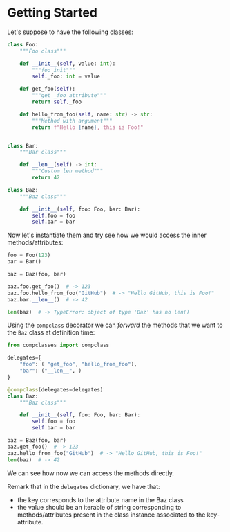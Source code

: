 # Getting Started

Let's suppose to have the following classes:

```python
class Foo:
    """Foo class"""

    def __init__(self, value: int):
        """foo init"""
        self._foo: int = value

    def get_foo(self):
        """get _foo attribute"""
        return self._foo

    def hello_from_foo(self, name: str) -> str:
        """Method with argument"""
        return f"Hello {name}, this is Foo!"


class Bar:
    """Bar class"""

    def __len__(self) -> int:
        """Custom len method"""
        return 42

class Baz:
    """Baz class"""

    def __init__(self, foo: Foo, bar: Bar):
        self.foo = foo
        self.bar = bar
```

Now let's instantiate them and try see how we would access the inner methods/attributes:

```python
foo = Foo(123)
bar = Bar()

baz = Baz(foo, bar)

baz.foo.get_foo()  # -> 123
baz.foo.hello_from_foo("GitHub")  # -> "Hello GitHub, this is Foo!"
baz.bar.__len__()  # -> 42

len(baz)  # -> TypeError: object of type 'Baz' has no len()
```

Using the `compclass` decorator we can *forward* the methods that we want to the `Baz` class at definition time:

```python
from compclasses import compclass

delegates={
    "foo": ( "get_foo", "hello_from_foo"),
    "bar": ("__len__", )
}

@compclass(delegates=delegates)
class Baz:
    """Baz class"""

    def __init__(self, foo: Foo, bar: Bar):
        self.foo = foo
        self.bar = bar

baz = Baz(foo, bar)
baz.get_foo()  # -> 123
baz.hello_from_foo("GitHub")  # -> "Hello GitHub, this is Foo!"
len(baz)  # -> 42
```

We can see how now we can access the methods directly.

Remark that in the `delegates` dictionary, we have that:

- the key corresponds to the attribute name in the Baz class
- the value should be an iterable of string corresponding to methods/attributes present in the class instance associated to the key-attribute.
